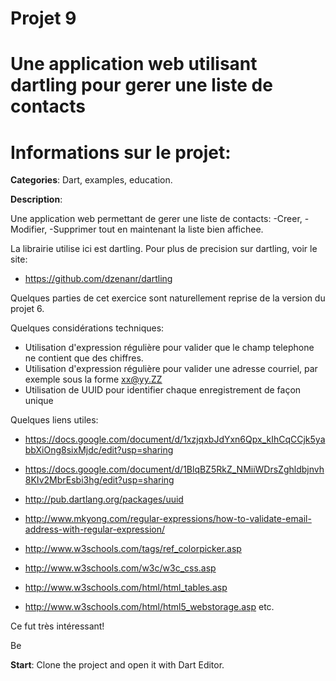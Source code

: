 # Projet 9
# Une application web utilisant dartling pour gerer une liste de contacts
# 
#
# Informations sur le projet:

**Categories**: Dart, examples, education.

**Description**:

Une application web permettant de gerer une liste de contacts:
-Creer, -Modifier, -Supprimer tout en maintenant la liste bien affichee.

La librairie utilise ici est dartling. Pour plus de precision sur dartling, voir le site:
- https://github.com/dzenanr/dartling

Quelques parties de cet exercice sont naturellement reprise de la version du projet 6.

Quelques considérations techniques:
- Utilisation d'expression régulière pour valider que le champ telephone ne contient que des chiffres.
- Utilisation d'expression régulière pour valider une adresse courriel, par exemple sous la forme xx@yy.ZZ
- Utilisation de UUID pour identifier chaque enregistrement de façon unique

Quelques liens utiles:
- https://docs.google.com/document/d/1xzjqxbJdYxn6Qpx_kIhCqCCjk5yabbXiOng8sixMjdc/edit?usp=sharing
- https://docs.google.com/document/d/1BlqBZ5RkZ_NMiiWDrsZghldbjnvh8KIv2MbrEsbi3hg/edit?usp=sharing

- http://pub.dartlang.org/packages/uuid
- http://www.mkyong.com/regular-expressions/how-to-validate-email-address-with-regular-expression/
- http://www.w3schools.com/tags/ref_colorpicker.asp
- http://www.w3schools.com/w3c/w3c_css.asp
- http://www.w3schools.com/html/html_tables.asp
- http://www.w3schools.com/html/html5_webstorage.asp
etc.


Ce fut très intéressant!

Be

**Start**:
Clone the project and open it with Dart Editor.
